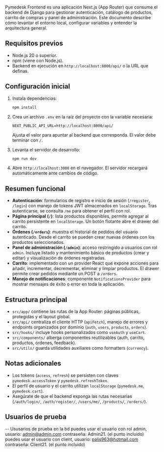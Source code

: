 Pymedesk Frontend es una aplicación Next.js (App Router) que consume el backend de Django para gestionar autenticación, catálogo de productos, carrito de compras y panel de administración. Este documento describe cómo levantar el entorno local, configurar variables y entender la arquitectura general.

## Requisitos previos

- Node.js 20 o superior.
- npm (viene con Node.js).
- Backend en ejecución en `http://localhost:8000/api/` o la URL que definas.

## Configuración inicial

1. Instala dependencias:

	```bash
	npm install
	```

2. Crea un archivo `.env` en la raíz del proyecto con la variable necesaria:

	```properties
	NEXT_PUBLIC_API_URL=http://localhost:8000/api/
	```

	Ajusta el valor para apuntar al backend que corresponda. El valor debe terminar con `/`.

3. Levanta el servidor de desarrollo:

	```bash
	npm run dev
	```

4. Abre `http://localhost:3000` en el navegador. El servidor recargará automáticamente ante cambios de código.

## Resumen funcional

- **Autenticación**: formularios de registro e inicio de sesión (`/register`, `/login`) con manejo de tokens JWT almacenados en `localStorage`. Tras autenticarse, se consulta `/me` para obtener el perfil con rol.
- **Página principal (`/`)**: lista productos disponibles, permite agregar al carrito persistente en `localStorage`. Un botón flotante abre el drawer del carrito.
- **Órdenes (`/orders`)**: muestra el historial de pedidos del usuario autenticado. Desde el carrito se pueden crear nuevas órdenes con los productos seleccionados.
- **Panel de administración (`/admin`)**: acceso restringido a usuarios con rol `admin`. Incluye listado y mantenimiento básico de productos (crear y editar) y visualización de órdenes registradas.
- **Carrito**: implementado con un provider React que expone acciones para añadir, incrementar, decrementar, eliminar y limpiar productos. El drawer permite crear pedidos mediante un POST a `/orders`.
- **Manejo de notificaciones**: componente `NotificationsProvider` para mostrar mensajes de éxito o error en toda la aplicación.

## Estructura principal

- `src/app/` contiene las rutas de la App Router: páginas públicas, protegidas y el layout global.
- `src/api/` centraliza el cliente HTTP (`apiFetch`), manejo de errores y endpoints organizados por dominio (`auth`, `users`, `products`, `orders`).
- `src/hooks/` incluye hooks personalizados como `useAuth` y `useCart`.
- `src/components/` alberga componentes reutilizables (auth, carrito, productos, órdenes, feedback).
- `src/utils/` guarda utilidades auxiliares como formatters (`currency`).


## Notas adicionales

- Los tokens (`access`, `refresh`) se persisten con claves `pymedesk.accessToken` y `pymedesk.refreshToken`.
- El perfil de usuario y el carrito utilizan `localStorage` (`pymedesk.me`, `pymedesk.cart`).
- Asegúrate de que el backend exponga las rutas necesarias (`/auth/login/`, `/auth/register/`, `/users/me/`, `/products/`, `/orders/`).

## Usuarios de prueba
-- Ususarios de prueba en la bd
	puedes usar el usuario con rol admin, usuario: admin@admin.com contraseña: Admin21. (el punto incluido)
	puedes usar el usuario con client, usuario: palis963@hotmail.com contraseña: Client21. (el punto incluido)
